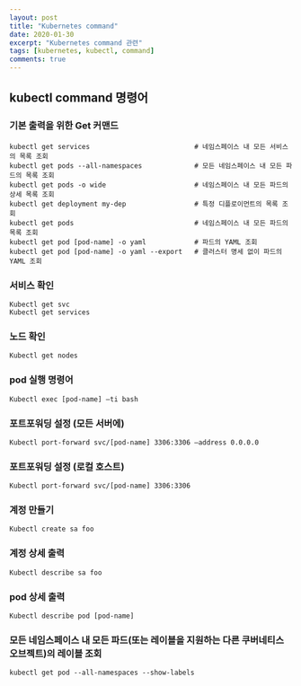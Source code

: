 ```yaml
---
layout: post
title: "Kubernetes command"
date: 2020-01-30
excerpt: "Kubernetes command 관련"
tags: [kubernetes, kubectl, command]
comments: true
---
```


## kubectl command 명령어

### 기본 출력을 위한 Get 커맨드
```
kubectl get services                          # 네임스페이스 내 모든 서비스의 목록 조회
kubectl get pods --all-namespaces             # 모든 네임스페이스 내 모든 파드의 목록 조회
kubectl get pods -o wide                      # 네임스페이스 내 모든 파드의 상세 목록 조회
kubectl get deployment my-dep                 # 특정 디플로이먼트의 목록 조회
kubectl get pods                              # 네임스페이스 내 모든 파드의 목록 조회
kubectl get pod [pod-name] -o yaml            # 파드의 YAML 조회
kubectl get pod [pod-name] -o yaml --export   # 클러스터 명세 없이 파드의 YAML 조회
```

### 서비스 확인
```
Kubectl get svc
Kubectl get services
```

### 노드 확인
```
Kubectl get nodes
```

### pod 실행 명령어
```
Kubectl exec [pod-name] –ti bash
```

### 포트포워딩 설정 (모든 서버에)
```
Kubectl port-forward svc/[pod-name] 3306:3306 –address 0.0.0.0
```

### 포트포워딩 설정 (로컬 호스트)
```
Kubectl port-forward svc/[pod-name] 3306:3306
```

### 계정 만들기
```
Kubectl create sa foo
```

### 계정 상세 출력
```
Kubectl describe sa foo
```

### pod 상세 출력
```
Kubectl describe pod [pod-name]
```

### 모든 네임스페이스 내 모든 파드(또는 레이블을 지원하는 다른 쿠버네티스 오브젝트)의 레이블 조회
```
kubectl get pod --all-namespaces --show-labels
```
